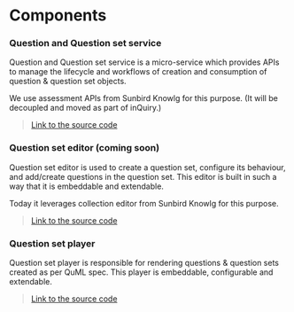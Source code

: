 # Components

### Question and Question set service

Question and Question set service is a micro-service which provides APIs to manage the lifecycle and workflows of creation and consumption of question & question set objects.

We use assessment APIs from Sunbird Knowlg for this purpose. (It will be decoupled and moved as part of inQuiry.)

> [Link to the source code](https://github.com/project-sunbird/knowledge-platform)

### Question set editor (coming soon)

Question set editor is used to create a question set, configure its behaviour, and add/create questions in the question set. This editor is built in such a way that it is embeddable and extendable.

Today it leverages collection editor from Sunbird Knowlg for this purpose.

> [Link to the source code](https://github.com/Sunbird-Ed/sunbird-collection-editor)

### Question set player

Question set player is responsible for rendering questions & question sets created as per QuML spec. This player is embeddable, configurable and extendable.&#x20;

> [Link to the source code](https://github.com/project-sunbird/sunbird-quml-player)

#### &#x20;<a href="question-set-editor-coming-soon" id="question-set-editor-coming-soon"></a>
